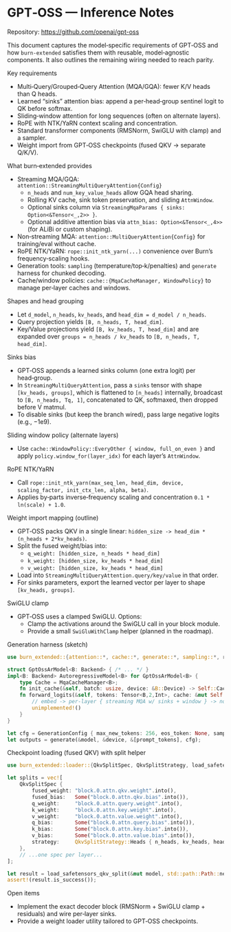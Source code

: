 # GPT‑OSS — Inference Notes

Repository: https://github.com/openai/gpt-oss

This document captures the model‑specific requirements of GPT‑OSS and how `burn‑extended` satisfies them with reusable, model‑agnostic components. It also outlines the remaining wiring needed to reach parity.

Key requirements
- Multi‑Query/Grouped‑Query Attention (MQA/GQA): fewer K/V heads than Q heads.
- Learned “sinks” attention bias: append a per‑head‑group sentinel logit to QK before softmax.
- Sliding‑window attention for long sequences (often on alternate layers).
- RoPE with NTK/YaRN context scaling and concentration.
- Standard transformer components (RMSNorm, SwiGLU with clamp) and a sampler.
- Weight import from GPT‑OSS checkpoints (fused QKV → separate Q/K/V).

What burn‑extended provides
- Streaming MQA/GQA: `attention::StreamingMultiQueryAttention{Config}`
  - `n_heads` and `num_key_value_heads` allow GQA head sharing.
  - Rolling KV cache, sink token preservation, and sliding `AttnWindow`.
  - Optional sinks column via `StreamingMqaParams { sinks: Option<&Tensor<_,2>> }`.
  - Optional additive attention bias via `attn_bias: Option<&Tensor<_,4>>` (for ALiBi or custom shaping).
- Non‑streaming MQA: `attention::MultiQueryAttention{Config}` for training/eval without cache.
- RoPE NTK/YaRN: `rope::init_ntk_yarn(...)` convenience over Burn’s frequency‑scaling hooks.
- Generation tools: `sampling` (temperature/top‑k/penalties) and `generate` harness for chunked decoding.
- Cache/window policies: `cache::{MqaCacheManager, WindowPolicy}` to manage per‑layer caches and windows.

Shapes and head grouping
- Let `d_model`, `n_heads`, `kv_heads`, and `head_dim = d_model / n_heads`.
- Query projection yields `[B, n_heads, T, head_dim]`.
- Key/Value projections yield `[B, kv_heads, T, head_dim]` and are expanded over `groups = n_heads / kv_heads` to `[B, n_heads, T, head_dim]`.

Sinks bias
- GPT‑OSS appends a learned sinks column (one extra logit) per head‑group.
- In `StreamingMultiQueryAttention`, pass a `sinks` tensor with shape `[kv_heads, groups]`, which is flattened to `[n_heads]` internally, broadcast to `[B, n_heads, Tq, 1]`, concatenated to QK, softmaxed, then dropped before V matmul.
- To disable sinks (but keep the branch wired), pass large negative logits (e.g., −1e9).

Sliding window policy (alternate layers)
- Use `cache::WindowPolicy::EveryOther { window, full_on_even }` and apply `policy.window_for(layer_idx)` for each layer’s `AttnWindow`.

RoPE NTK/YaRN
- Call `rope::init_ntk_yarn(max_seq_len, head_dim, device, scaling_factor, init_ctx_len, alpha, beta)`.
- Applies by‑parts inverse‑frequency scaling and concentration `0.1 * ln(scale) + 1.0`.

Weight import mapping (outline)
- GPT‑OSS packs QKV in a single linear: `hidden_size -> head_dim * (n_heads + 2*kv_heads)`.
- Split the fused weight/bias into:
  - `q_weight: [hidden_size, n_heads * head_dim]`
  - `k_weight: [hidden_size, kv_heads * head_dim]`
  - `v_weight: [hidden_size, kv_heads * head_dim]`
- Load into `StreamingMultiQueryAttention.query/key/value` in that order.
- For sinks parameters, export the learned vector per layer to shape `[kv_heads, groups]`.

SwiGLU clamp
- GPT‑OSS uses a clamped SwiGLU. Options:
  - Clamp the activations around the SwiGLU call in your block module.
  - Provide a small `SwiGluWithClamp` helper (planned in the roadmap).

Generation harness (sketch)
```rust
use burn_extended::{attention::*, cache::*, generate::*, sampling::*, rope, loader};

struct GptOssArModel<B: Backend> { /* ... */ }
impl<B: Backend> AutoregressiveModel<B> for GptOssArModel<B> {
    type Cache = MqaCacheManager<B>;
    fn init_cache(&self, batch: usize, device: &B::Device) -> Self::Cache { /* allocate per-layer caches */ }
    fn forward_logits(&self, tokens: Tensor<B,2,Int>, cache: &mut Self::Cache, start_pos: usize, window: AttnWindow) -> Tensor<B,2> {
        // embed -> per-layer { streaming MQA w/ sinks + window } -> norm -> lm_head
        unimplemented!()
    }
}

let cfg = GenerationConfig { max_new_tokens: 256, eos_token: None, sampler: SamplerConfig { temperature: 0.8, top_k: Some(50), ..Default::default() }, window: AttnWindow::Window(4096) };
let outputs = generate(&model, &device, &[prompt_tokens], cfg);
```

Checkpoint loading (fused QKV) with split helper
```rust
use burn_extended::loader::{QkvSplitSpec, QkvSplitStrategy, load_safetensors_qkv_split};

let splits = vec![
    QkvSplitSpec {
        fused_weight: "block.0.attn.qkv.weight".into(),
        fused_bias:   Some("block.0.attn.qkv.bias".into()),
        q_weight:     "block.0.attn.query.weight".into(),
        k_weight:     "block.0.attn.key.weight".into(),
        v_weight:     "block.0.attn.value.weight".into(),
        q_bias:       Some("block.0.attn.query.bias".into()),
        k_bias:       Some("block.0.attn.key.bias".into()),
        v_bias:       Some("block.0.attn.value.bias".into()),
        strategy:     QkvSplitStrategy::Heads { n_heads, kv_heads, head_dim },
    },
    // ...one spec per layer...
];

let result = load_safetensors_qkv_split(&mut model, std::path::Path::new("model.safetensors"), &splits, /*from_pytorch*/ true, /*allow_partial*/ true, /*validate*/ false)?;
assert!(result.is_success());
```

Open items
- Implement the exact decoder block (RMSNorm + SwiGLU clamp + residuals) and wire per‑layer sinks.
- Provide a weight loader utility tailored to GPT‑OSS checkpoints.
